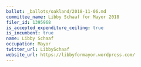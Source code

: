 ```yaml
---
ballot: _ballots/oakland/2018-11-06.md
committee_name: Libby Schaaf for Mayor 2018
filer_id: 1395968
is_accepted_expenditure_ceiling: true
is_incumbent: true
name: Libby Schaaf
occupation: Mayor
twitter_url: LibbySchaaf
website_url: https://libbyformayor.wordpress.com/
---
```

